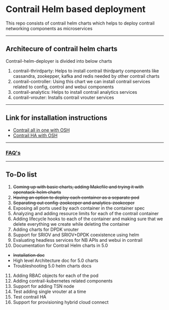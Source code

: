 # Contrail Helm based deployment

This repo consists of contrail helm charts which helps to deploy contrail networking components as microservices

___

## Architecure of contrail helm charts

Contrail-helm-deployer is divided into below charts 


1. contrail-thrirdparty: Helps to install contrail thirdparty components like cassandra, zookepper, kafka and redis needed by other contrail charts
2. contrail-controller: Using this chart we can install contrail services related to config, control and webui components
3. contrail-analytics: Helps to install contrail analytics services
4. contrail-vrouter: Installs contrail vrouter services 

___

## Link for installation instructions
* [Contrail all in one with OSH](doc/contrail-osh-aio-install.md)
* [Contrail HA with OSH](doc/contrail-osh-multinode-install.md)

___

### [FAQ's](doc/faq.md)

___

## To-Do list

1. ~~Coming up with basic charts, adding Makefile and trying it with openstack-helm charts~~
2. ~~Having an option to deploy each container as a separate pod~~
3. ~~Separating out config-zookeeper and analytics-zookeeper~~
4. Exposing all ports used by each container in the container spec
5. Analyzing and adding resource limits for each of the contrail container
6. Adding lifecycle hooks to each of the container and making sure that we delete everything we create while deleting the container
7. Adding charts for DPDK vrouter
8. Support for SRIOV and SRIOV+DPDK coexistence using helm
9. Evaluating headless services for NB APIs and webui in contrail
10. Documentation for Contrail Helm charts in 5.0
  * ~~Installation doc~~
  * High level Architecture doc for 5.0 charts
  * Troubleshooting 5.0 helm charts docs
11. Adding RBAC objects for each of the pod
12. Adding contrail-kubernetes related components
13. Support for adding TSN node
14. Test adding single vrouter at a time
15. Test contrail HA
17. Support for provisioning hybrid cloud connect
